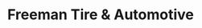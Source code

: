 ---
title: "Freeman Tire & Automotive"
url: /indianapolis/freeman-tire-und-automotive/
shop: Reifen
---